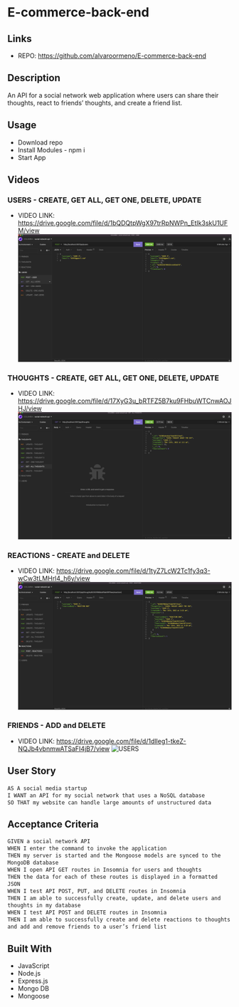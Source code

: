 # E-commerce-back-end

## Links
- REPO: https://github.com/alvaroormeno/E-commerce-back-end

## Description
An API for a social network web application where users can share their thoughts, react to friends’ thoughts, and create a friend list. 

## Usage
- Download repo
- Install Modules - npm i
- Start App

## Videos

### USERS - CREATE, GET ALL, GET ONE, DELETE, UPDATE 
- VIDEO LINK: https://drive.google.com/file/d/1bQDQtpWgX97trRpNWPn_EtIk3skU1UFM/view
![USERS](./assets/users.png)


### THOUGHTS - CREATE, GET ALL, GET ONE, DELETE, UPDATE 
- VIDEO LINK: https://drive.google.com/file/d/17XyG3u_bRTFZ5B7ku9FHbuWTCnwAOJHJ/view
![USERS](./assets/thoughts.png)


### REACTIONS - CREATE and DELETE
- VIDEO LINK: https://drive.google.com/file/d/1tyZ7LcW2Tc1fy3q3-wCw3tLMHrl4_h6y/view
![USERS](./assets/reactions.png)


### FRIENDS - ADD and DELETE
- VIDEO LINK: https://drive.google.com/file/d/1dlIeg1-tkeZ-NQJb4vbnmwATSaFI4jB7/view
![USERS](./friends/reactions.png)



## User Story
```
AS A social media startup
I WANT an API for my social network that uses a NoSQL database
SO THAT my website can handle large amounts of unstructured data
```

## Acceptance Criteria
```
GIVEN a social network API
WHEN I enter the command to invoke the application
THEN my server is started and the Mongoose models are synced to the MongoDB database
WHEN I open API GET routes in Insomnia for users and thoughts
THEN the data for each of these routes is displayed in a formatted JSON
WHEN I test API POST, PUT, and DELETE routes in Insomnia
THEN I am able to successfully create, update, and delete users and thoughts in my database
WHEN I test API POST and DELETE routes in Insomnia
THEN I am able to successfully create and delete reactions to thoughts and add and remove friends to a user’s friend list

```
## Built With

- JavaScript
- Node.js
- Express.js
- Mongo DB
- Mongoose